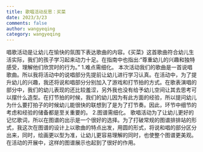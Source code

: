 ```yaml
---
title: 歌唱活动反思：买菜
date: 2023/3/23
comments: false
author: wangyeqing
category: wangyeqing
---
```

唱歌活动是让幼儿在愉快的氛围下表达歌曲的内容。《买菜》这首歌曲符合幼儿生活实际，我们的孩子学习起来动力十足。在指南中也指出:“尊重幼儿的兴趣和独特感受，理解他们欣赏时的行为。”
1.难点需细化。
本次活动我们的歌曲是一首说唱歌曲。所以我将活动中的说唱部分先提前让幼儿进行学习认真。在活动中，为了提升幼儿的兴趣，我还将说和唱部分分别加入了游戏和打节拍的方式。在歌表演唱的部分中，我们的幼儿表现的还比较羞涩，另外我也没有给予幼儿空间让其去思考可以摆什么造型。在打节拍的时候，我们的幼儿因为有此方面的经验，所以提问幼儿为什么要打拍子的时候幼儿能很快的联想到了是为了打节奏。因此，环节中细节的考虑和经验的储备都是至关重要的。
2.图谱需细化。
歌唱活动为了让幼儿更好的记忆歌词，所以在图谱的出示是一个很好的选择。为了打破常规的图谱排排站的形式，我这次在图谱的设计上以歌曲的特点出发，用圆的形式，将说和唱的部分区分出来，同时，绘画更以型为准，让幼儿更容易理解的同时，也使整个图谱更美观。在活动的开展中，这样的图谱展示也起到了很好的作用。
